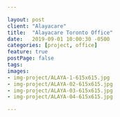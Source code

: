 ```yaml
---

layout: post
client: "Alayacare"
title:  "Alayacare Toronto Office"
date:   2019-09-01 10:00:30 -0500
categories: [project, office]
feature: true
postPage: false
tags:
images: 
- img-project/ALAYA-1-615x615.jpg
- img-project/ALAYA-02-615x615.jpg
- img-project/ALAYA-03-615x615.jpg
- img-project/ALAYA-04-615x615.jpg

---
```



